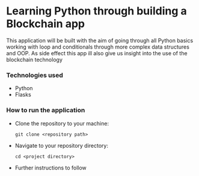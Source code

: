 # Learning Python through building a Blockchain app

This application will be built with the aim of going through all Python basics working with loop and conditionals through more complex data structures and OOP. As side effect this app ill also give us insight into the use of the blockchain technology


### Technologies used

- Python
- Flasks

### How to run the application

- Clone the repository to your machine:

  `git clone <repository path>`

- Navigate to your repository directory:

  `cd <project directory>`
  
- Further instructions to follow
